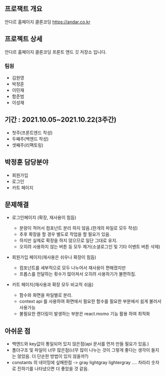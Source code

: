 ## 프로잭트 개요

안다르 홈페이지 클론코딩 https://andar.co.kr

## 프로젝트 상세

안다르 홈페이지 클론코딩 프론트 앤드 깃 저장소 입니다.

### 팀원

- 김원영
- 박정훈
- 이민재
- 함준범
- 이성재

## 기간 : 2021.10.05~2021.10.22(3주간)

- 첫주(프론트엔드 작성)
- 두째주(백엔드 작성)
- 셋째주(리팩토링)

## 박정훈 담당분야

- 회원가입
- 로그인
- 카트 페이지

## 문제해결

- 로그인페이지 (확장, 재사용이 힘듬)

  - 분량이 적어서 컴포넌트 분리 하지 않음.(한개의 파일로 모두 작성)
  - 추후 확장을 할 경우 별도로 작업을 할 필요가 있음.
  - 하지만 실제로 확장을 하지 않으므로 일단 그대로 유지.
  - 오히려 사용하지 않는 버튼 등 모두 제거(소셜로그인 및 기타 이벤트 버튼 삭제)

- 회원가입 페이지(재사용은 쉬우나 확장이 힘듬)

  - 컴포넌트를 세부적으로 모두 나누어서 재사용이 편해졌지만
  - 프롭스를 전달하는 횟수가 많아져서 오히려 사용하기가 불편하짐.

- 카트 페이지(재사용과 확장 모두 비교적 쉬움)
  - 함수와 화면을 파일별로 분리.
  - context api 를 사용하여 화면에서 필요한 함수를 필요한 부분에서 쉽게 불러서 사용가능
  - 불필요한 랜더링이 발생하는 부분은 react.momo 기능 활용 하여 최적화

## 아쉬운 점

- 백엔드와 key값이 통일되어 있지 않은점(api 문서를 먼저 만들 필요가 있음.)
- 폴더구조 및 파일이 너무 많은점(너무 많이 나누는 것이 그렇게 좋다는 생각이 들지는 않았음. 더 단순한 방법이 있지 않을까?)
- constants 의 네이밍에 싶패한점 -> gray lightgray lightergray .... 차라리 숫자로 진하기를 나타냈으면 더 좋았을 것 같음.
